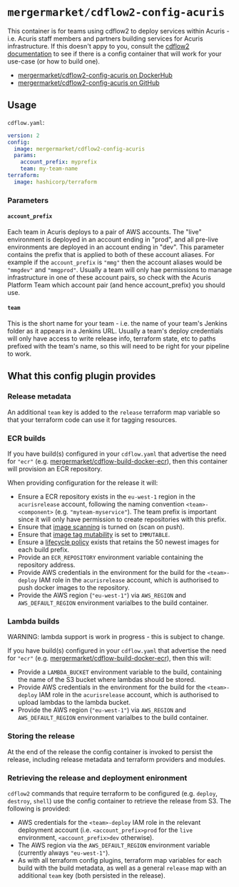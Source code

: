 # `mergermarket/cdflow2-config-acuris`

This container is for teams using cdflow2 to deploy services within Acuris - i.e. Acuris staff members and partners building services for Acuris infrastructure. If this doesn't appy to you, consult the [cdflow2 documentation](https://developer-preview.acuris.com/opensource/cdflow2/) to see if there is a config container that will work for your use-case (or how to build one).

* [mergermarket/cdflow2-config-acuris on DockerHub](https://hub.docker.com/r/mergermarket/cdflow2-config-acuris)
* [mergermarket/cdflow2-config-acuris on GitHub](https://github.com/mergermarket/cdflow2-config-acuris)

## Usage

`cdflow.yaml`:

```yaml
version: 2
config:
  image: mergermarket/cdflow2-config-acuris
  params:
    account_prefix: myprefix
    team: my-team-name
terraform:
  image: hashicorp/terraform
```

### Parameters

#### `account_prefix`

Each team in Acuris deploys to a pair of AWS accounts. The "live" environment is deployed
in an account ending in "prod", and all pre-live environments are deployed in an account
ending in "dev". This parameter contains the prefix that is applied to both of these account
aliases. For example if the `account_prefix` is `"mmg"` then the account aliases would be
`"mmgdev"` and `"mmgprod"`. Usually a team will only hae permissions to manage infrastructure in one of these account pairs, so check with the Acuris Platform Team which account pair (and hence account_prefix) you should use.

#### `team`

This is the short name for your team - i.e. the name of your team's Jenkins folder as it appears in a Jenkins URL. Usually a team's deploy credentials will only have access to write release info, terraform state, etc to paths prefixed with the team's name, so this will need to be right for your pipeline to work.

## What this config plugin provides

### Release metadata

An additional `team` key is added to the `release` terraform map variable so that your terraform code can use it for tagging resources.

### ECR builds

If you have build(s) configured in your `cdflow.yaml` that advertise the need for `"ecr"` (e.g. [mergermarket/cdflow-build-docker-ecr](https://hub.docker.com/r/mergermarket/cdflow2-build-docker-ecr)), then this container will provision an ECR repository.

When providing configuration for the release it will:

* Ensure a ECR repository exists in the `eu-west-1` region in the `acurisrelease` account, following the naming convention `<team>-<component>` (e.g. `"myteam-myservice"`). The team prefix is important since it will only have permission to create repositories with this prefix.
* Ensure that [image scanning](https://docs.aws.amazon.com/AmazonECR/latest/userguide/image-scanning.html) is turned on (scan on push).
* Ensure that [image tag mutability](https://docs.aws.amazon.com/AmazonECR/latest/userguide/image-tag-mutability.html) is set to `IMMUTABLE`.
* Ensure a [lifecycle policy](https://docs.aws.amazon.com/AmazonECR/latest/userguide/LifecyclePolicies.html) exists that retains the 50 newest images for each build prefix.
* Provide an `ECR_REPOSITORY` environment variable containing the repository address.
* Provide AWS credentials in the environment for the build for the `<team>-deploy` IAM role in the `acurisrelease` account, which is authorised to push docker images to the repository.
* Provide the AWS region (`"eu-west-1"`) via `AWS_REGION` and `AWS_DEFAULT_REGION` environment varialbes to the build container.

### Lambda builds

WARNING: lambda support is work in progress - this is subject to change.

If you have build(s) configured in your `cdflow.yaml` that advertise the need for `"ecr"` (e.g. [mergermarket/cdflow-build-docker-ecr](https://hub.docker.com/r/mergermarket/cdflow2-build-docker-ecr)), then this will:

* Provide a `LAMBDA_BUCKET` environment variable to the build, containing the name of the S3 bucket where lambdas should be stored.
* Provide AWS credentials in the environment for the build for the `<team>-deploy` IAM role in the `acurisrelease` account, which is authorised to upload lambdas to the lambda bucket.
* Provide the AWS region (`"eu-west-1"`) via `AWS_REGION` and `AWS_DEFAULT_REGION` environment varialbes to the build container.

### Storing the release

At the end of the release the config container is invoked to persist the release, including release metadata and terraform providers and modules.

### Retrieving the release and deployment enironment

`cdflow2` commands that require terraform to be configured (e.g. `deploy`, `destroy`, `shell`) use the config container to retrieve the release from S3. The following is provided:

* AWS credentials for the `<team>-deploy` IAM role in the relevant deployment account (i.e. `<account_prefix>prod` for the `live` environment, `<account_prefix>dev` otherwise).
* The AWS region via the `AWS_DEFAULT_REGION` environment variable (currently always `"eu-west-1"`).
* As with all terraform config plugins, terraform map variables for each build with the build metadata, as well as a general `release` map with an additional `team` key (both persisted in the release).
